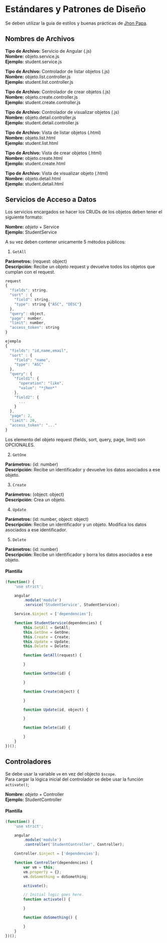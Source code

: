 # Estándares y Patrones de Diseño

Se deben utilizar la guía de estilos y buenas prácticas de [Jhon Papa](https://github.com/johnpapa/angular-styleguide/blob/master/README.md).

## Nombres de Archivos

**Tipo de Archivo:** Servicio de Angular (.js)  
**Nombre:** objeto.service.js  
**Ejemplo:** student.service.js  

**Tipo de Archivo:** Controlador de listar objetos (.js)  
**Nombre:** objeto.list.controller.js  
**Ejemplo:** student.list.controller.js  

**Tipo de Archivo:** Controlador de crear objetos (.js)  
**Nombre:** objeto.create.controller.js  
**Ejemplo:** student.create.controller.js

**Tipo de Archivo:** Controlador de visualizar objetos (.js)  
**Nombre:** objeto.detail.controller.js  
**Ejemplo:** student.detail.controller.js

**Tipo de Archivo:** Vista de listar objetos (.html)  
**Nombre:** objeto.list.html  
**Ejemplo:** student.list.html  

**Tipo de Archivo:** Vista de crear objetos (.html)  
**Nombre:** objeto.create.html  
**Ejemplo:** student.create.html  

**Tipo de Archivo:** Vista de visualizar objeto (.html)  
**Nombre:** objeto.detail.html  
**Ejemplo:** student.detail.html  

## Servicios de Acceso a Datos

Los servicios encargados se hacer los CRUDs de los objetos deben tener el siguiente formato:

**Nombre:** *objeto* + Service  
**Ejemplo:** StudentService  

A su vez deben contener unicamente 5 métodos públicos:

1. `GetAll`

**Parámetros:** (request: object)  
**Descripción:** Recibe un objeto request y devuelve todos los objetos que cumplan con el request.

```javascript
request
{
  "fields": string,
  "sort" : {
    "field": string,
    "type": string {"ASC", "DESC"}
  },
  "query": object,
  "page": number,
  "limit": number,
  "access_token": string
}

ejemplo
{
  "fields": "id,name,email",
  "sort" : {
    "field": "name",
    "type": "ASC"
  },
  "query": {
    "field1": {
      "operation": "like",
      "value": "*jhon*"
    },
    "field2": {
      ...
    }
  },
  "page": 2,
  "limit": 20,
  "access_token": "..."
}
```

Los elemento del objeto request (fields, sort, query, page, limit) son OPCIONALES.

2. `GetOne`

**Parámetros:** (id: number)  
**Descripción:** Recibe un identificador y devuelve los datos asociados a ese objeto.

3. `Create`

**Parámetros:** (object: object)  
**Descripción:** Crea un objeto.

4. `Update`

**Parámetros:** (id: number, object: object)  
**Descripción:** Recibe un identificador y un objeto. Modifica los datos asociados a ese identificador.

5. `Delete`

**Parámetros:** (id: number)  
**Descripción:** Recibe un identificador y borra los datos asociados a ese objeto.

#### Plantilla

```javascript
(function() {
    'use strict';

    angular
        .module('module')
        .service('StudentService', StudentService);

    Service.$inject = ['dependencies'];

    function StudentService(dependencies) {
        this.GetAll = GetAll;
        this.GetOne = GetOne;
        this.Create = Create;
        this.Update = Update;
        this.Delete = Delete;

        function GetAll(request) {

        }

        function GetOne(id) {

        }

        function Create(object) {

        }

        function Update(id, object) {

        }

        function Delete(id) {

        }
    }
})();
```

## Controladores

Se debe usar la variable `vm` en vez del objecto `$scope`.  
Para cargar la lógica inicial del controlador se debe usar la función `activate()`;

**Nombre:** *objeto* + Controller  
**Ejemplo:** StudentController  

#### Plantilla

```javascript
(function() {
    'use strict';

    angular
        .module('module')
        .controller('StudentController', Controller);

    Controller.$inject = ['dependencies'];

    function Controller(dependencies) {
        var vm = this;
        vm.property = {};
        vm.doSomething = doSomething;

        activate();

        // Initial logic goes here.
        function activate() {

        }

        function doSomething() {

        }
    }
})();
```
